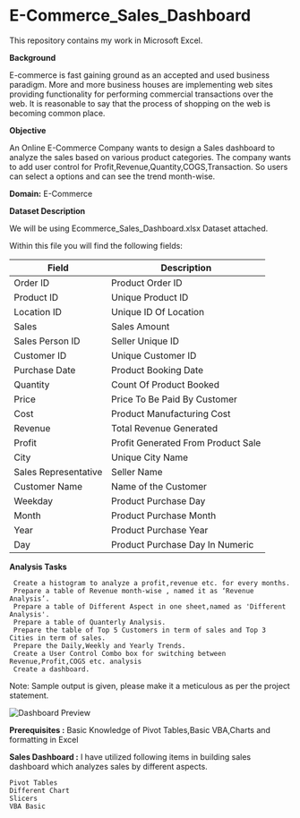 # E-Commerce_Sales_Dashboard

This repository contains my work in Microsoft Excel.

**Background**

E-commerce is fast gaining ground as an accepted and used business paradigm. More and more business houses are implementing
web sites providing functionality for performing commercial transactions over the web. It is reasonable to say that the
process of shopping on the web is becoming common place.

**Objective**

An Online E-Commerce Company wants to design a Sales dashboard to analyze the sales based on various product categories. 
The company wants to add user control for Profit,Revenue,Quantity,COGS,Transaction. So users can select a options and can see the trend month-wise. 

**Domain:**  E-Commerce

**Dataset Description**

We will be using Ecommerce_Sales_Dashboard.xlsx Dataset attached.

Within this file you will find the following fields:

| Field         | Description |
| ------------- | ------------- |
| Order ID      | Product Order ID |
| Product ID    | Unique Product ID |
| Location ID   | Unique ID Of Location|
| Sales         | Sales Amount |
| Sales Person ID | Seller Unique ID|
| Customer ID   | Unique Customer ID |
| Purchase Date | Product Booking Date  |
| Quantity      | Count Of Product Booked|
| Price         | Price To Be Paid By Customer |
| Cost          | Product Manufacturing Cost |
| Revenue       | Total Revenue Generated |
| Profit        | Profit Generated From Product Sale |
| City          | Unique City Name  |
| Sales Representative | Seller Name |
| Customer Name | Name of the Customer |
| Weekday       | Product Purchase Day |
| Month         | Product Purchase Month |
| Year          | Product Purchase Year |
| Day           | Product Purchase Day In Numeric |


**Analysis Tasks**

     Create a histogram to analyze a profit,revenue etc. for every months.
     Prepare a table of Revenue month-wise , named it as ‘Revenue Analysis’.
     Prepare a table of Different Aspect in one sheet,named as 'Different Analysis'.
     Prepare a table of Quanterly Analysis.
     Prepare the table of Top 5 Customers in term of sales and Top 3 Cities in term of sales.
     Prepare the Daily,Weekly and Yearly Trends.
     Create a User Control Combo box for switching between Revenue,Profit,COGS etc. analysis
     Create a dashboard.
       
Note: Sample output is given, please make it a meticulous as per the project statement.

![Dashboard Preview](https://user-images.githubusercontent.com/106439762/175802769-50e30fff-1944-41ac-b3cb-513c71e1429a.jpeg)


**Prerequisites :**
Basic Knowledge of Pivot Tables,Basic VBA,Charts and formatting in Excel

**Sales Dashboard :**
I have utilized following items in building sales dashboard which analyzes sales by different aspects.

    Pivot Tables
    Different Chart
    Slicers 
    VBA Basic
